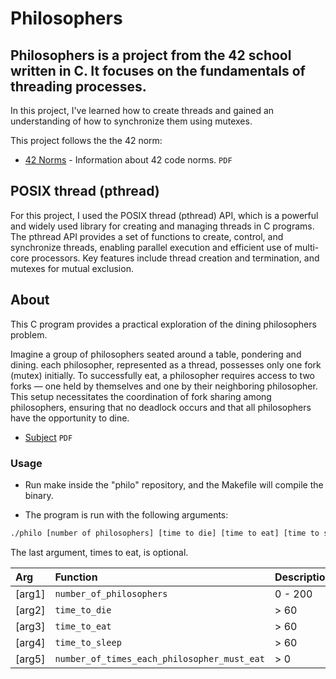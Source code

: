 # Philosophers

## Philosophers is a project from the 42 school written in C. It focuses on the fundamentals of threading processes.

In this project, I've learned how to create threads and gained an understanding of how to synchronize them using mutexes.

This project follows the the 42 norm:
* [42 Norms](https://github.com/42School/norminette/blob/master/pdf/en.norm.pdf) - Information about 42 code norms. `PDF`



##  POSIX thread (pthread)

For this project, I used the POSIX thread (pthread) API, which is a powerful and widely used library for creating and managing threads in C programs. The pthread API provides a set of functions to create, control, and synchronize threads, enabling parallel execution and efficient use of multi-core processors. Key features include thread creation and termination, and mutexes for mutual exclusion.

## About

This C program provides a practical exploration of the dining philosophers problem. 

Imagine a group of philosophers seated around a table, pondering and dining. each philosopher, represented as a thread, possesses only one fork (mutex) initially. To successfully eat, a philosopher requires access to two forks — one held by themselves and one by their neighboring philosopher. This setup necessitates the coordination of fork sharing among philosophers, ensuring that no deadlock occurs and that all philosophers have the opportunity to dine.
- [Subject](https://github.com/jotavare/philosophers/blob/master/subject/en_subject_philosophers.pdf) `PDF`

### Usage

 - Run make inside the "philo" repository, and the Makefile will compile the binary.

- The program is run with the following arguments:

```bash
./philo [number of philosophers] [time to die] [time to eat] [time to sleep] [times to eat]
```
The last argument, times to eat, is optional.

| Arg | Function | Description |
| :- | :- | :- |
| [arg1] | `number_of_philosophers`                   | 0 - 200|
| [arg2] | `time_to_die`                               | > 60  |
| [arg3] | `time_to_eat`                               | > 60  |
| [arg4] | `time_to_sleep`                             | > 60|
| [arg5] | `number_of_times_each_philosopher_must_eat` | > 0|

